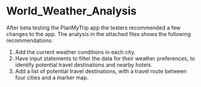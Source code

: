 # World_Weather_Analysis

After beta testing the PlanMyTrip app the testers recommended a few changes to the app. The analysis in the attached files shows the following recommendations:

1. Add the current weather conditions in each city.
2. Have input statements to filter the data for their weather preferences, to identify potential travel destinations and nearby hotels. 
3. Add a list of potential travel destinations, with a travel route between four cities and a marker map.

